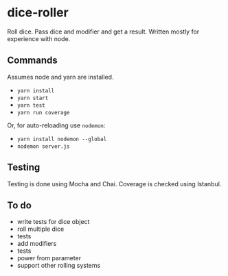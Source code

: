 # dice-roller

Roll dice. Pass dice and modifier and get a result. Written mostly for experience with node.

## Commands

Assumes node and yarn are installed.

* `yarn install`
* `yarn start`
* `yarn test`
* `yarn run coverage`

Or, for auto-reloading use `nodemon`:

* `yarn install nodemon --global`
* `nodemon server.js`

## Testing

Testing is done using Mocha and Chai. Coverage is checked using Istanbul.

## To do

* write tests for dice object
* roll multiple dice
* tests
* add modifiers
* tests
* power from parameter
* support other rolling systems